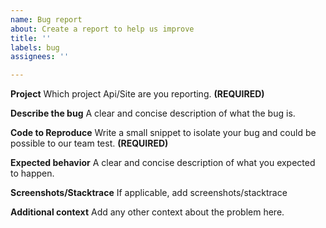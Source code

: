 ```yaml
---
name: Bug report
about: Create a report to help us improve
title: ''
labels: bug
assignees: ''

---
```


**Project**
Which project Api/Site are you reporting. **(REQUIRED)**

**Describe the bug**
A clear and concise description of what the bug is.

**Code to Reproduce**
Write a small snippet to isolate your bug and could be possible to our team test. **(REQUIRED)**

**Expected behavior**
A clear and concise description of what you expected to happen.

**Screenshots/Stacktrace**
If applicable, add screenshots/stacktrace

**Additional context**
Add any other context about the problem here.
